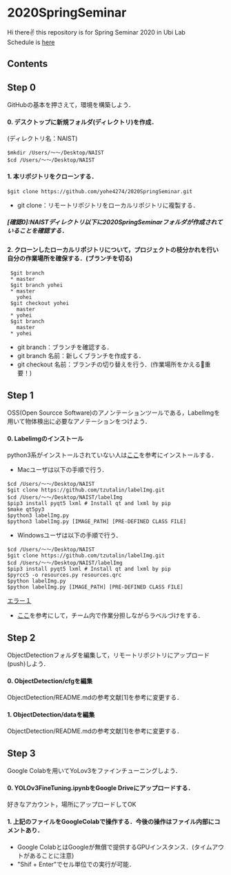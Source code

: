 # 2020SpringSeminar
Hi there✌️ this repository is for Spring Seminar 2020 in Ubi Lab<br>
Schedule is [here](http://isw3.naist.jp/IS/PubWG/Spring2020/index-ja.html#schedule)

## Contents



## Step 0
GitHubの基本を押さえて，環境を構築しよう．
#### 0. デスクトップに新規フォルダ(ディレクトリ)を作成．
(ディレクトリ名：NAIST)
```
$mkdir /Users/〜〜/Desktop/NAIST
$cd /Users/〜〜/Desktop/NAIST
```    
#### 1. 本リポジトリをクローンする．
    $git clone https://github.com/yohe4274/2020SpringSeminar.git
- git clone：リモートリポジトリをローカルリポジトリに複製する．
##### [確認0]:NAISTディレクトリ以下に2020SpringSeminarフォルダが作成されていることを確認する．

#### 2. クローンしたローカルリポジトリについて，プロジェクトの枝分かれを行い自分の作業場所を確保する．(ブランチを切る)
     $git branch 
     * master
     $git branch yohei
     * master
       yohei
     $git checkout yohei
       master
     * yohei
     $git branch 
       master
     * yohei
- git branch：ブランチを確認する．
- git branch 名前：新しくブランチを作成する．
- git checkout 名前：ブランチの切り替えを行う．(作業場所をかえる🐸重要！)

## Step 1
OSS(Open Sourcce Software)のアノンテーションツールである，LabelImgを用いて物体検出に必要なアノテーションをつけよう．<br>
#### 0. Labelimgのインストール
python3系がインストールされていない人は[ここ](https://qiita.com/Yohey32/items/6684c7cf05dac2d42a11)を参考にインストールする．

- Macユーザは以下の手順で行う．<br>
```
$cd /Users/〜〜/Desktop/NAIST
$git clone https://github.com/tzutalin/labelImg.git
$cd /Users/〜〜/Desktop/NAIST/labelImg
$pip3 install pyqt5 lxml # Install qt and lxml by pip
$make qt5py3
$python3 labelImg.py
$python3 labelImg.py [IMAGE_PATH] [PRE-DEFINED CLASS FILE]
```    


- Windowsユーザは以下の手順で行う．<br>
```
$cd /Users/〜〜/Desktop/NAIST
$git clone https://github.com/tzutalin/labelImg.git
$cd /Users/〜〜/Desktop/NAIST/labelImg
$pip3 install pyqt5 lxml # Install qt and lxml by pip
$pyrcc5 -o resources.py resources.qrc
$python labelImg.py
$python labelImg.py [IMAGE_PATH] [PRE-DEFINED CLASS FILE]
```
[エラー１](https://stackoverflow.com/questions/58140305/labelimg-pyrcc5-is-not-recognized-as-an-internal-or-external-command)

- [ここ](https://demura.net/misc/14350.html)を参考にして，チーム内で作業分担しながらラベルづけをする．
     
   
## Step 2
ObjectDetectionフォルダを編集して，リモートリポジトリにアップロード(push)しよう．<br>
#### 0. ObjectDetection/cfgを編集
ObjectDetection/README.mdの参考文献[1]を参考に変更する．

#### 1. ObjectDetection/dataを編集
ObjectDetection/README.mdの参考文献[1]を参考に変更する．




## Step 3
Google Colabを用いてYoLov3をファインチューニングしよう．<br>
#### 0. YOLOv3FineTuning.ipynbをGoogle Driveにアップロードする．
好きなアカウント，場所にアップロードしてOK

#### 1. 上記のファイルをGoogleColabで操作する．今後の操作はファイル内部にコメントあり．
- Google ColabとはGoogleが無償で提供するGPUインスタンス．(タイムアウトがあることに注意)
- "Shif + Enter"でセル単位での実行が可能．




